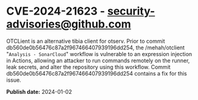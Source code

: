 # CVE-2024-21623 - security-advisories@github.com

OTCLient is an alternative tibia client for otserv. Prior to commit db560de0b56476c87a2f967466407939196dd254, the /mehah/otclient "`Analysis - SonarCloud`" workflow is vulnerable to an expression injection in Actions, allowing an attacker to run commands remotely on the runner, leak secrets, and alter the repository using this workflow. Commit db560de0b56476c87a2f967466407939196dd254 contains a fix for this issue.

**Publish date:** 2024-01-02
